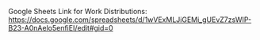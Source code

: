 Google Sheets Link for Work Distributions:
https://docs.google.com/spreadsheets/d/1wVExMLJiGEMi_gUEvZ7zsWIP-B23-A0nAelo5enfiEI/edit#gid=0

